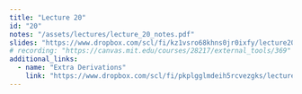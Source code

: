 ```yaml
---
title: "Lecture 20"
id: "20"
notes: "/assets/lectures/lecture_20_notes.pdf"
slides: "https://www.dropbox.com/scl/fi/kz1vsro68khns0jr0ixfy/lecture20_slides.pdf?rlkey=brtqmvhobv5gtvcqksbprtmws&st=l2hhkeaa&dl=0"
# recording: "https://canvas.mit.edu/courses/28217/external_tools/369"
additional_links:
  - name: "Extra Derivations"
    link: "https://www.dropbox.com/scl/fi/pkplgglmdeih5rcvezgks/lecture20_derivations.pdf?rlkey=wlrthaaj6cl514b14gwm9qvb5&st=g9u74n46&dl=0"
---
```

